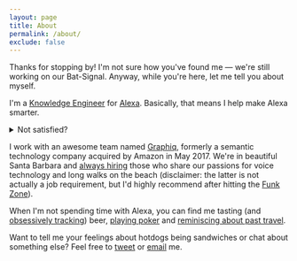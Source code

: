 ```yaml
---
layout: page
title: About
permalink: /about/
exclude: false
---
```

Thanks for stopping by! I'm not sure how you've found me — we're still working on our Bat-Signal. Anyway, while you're here, let me tell you about myself.

I'm a [Knowledge Engineer](https://en.wikipedia.org/wiki/Knowledge_engineer) for [Alexa](https://en.wikipedia.org/wiki/Amazon_Alexa). Basically, that means I help make Alexa smarter. <details><summary>Not satisfied?</summary>We develop knowledge products end-to-end, from understanding customer needs and managing product categories to transforming data, developing ontologies, and designing multimodal experiences. Still confused? I don't blame you.

Well, you know the age-old question: [Is a hotdog a sandwich?](http://matthematics.com/sandwiches-and-the-ontology-of-definitions/) It's like that, except doing it for everything that has ever existed (well, most things are easier to model, but [vagueness](https://en.wikipedia.org/wiki/Vagueness#mw-content-text:~:text=The%20disagreement%20over%20whether%20a%20hotdog%20is%20a%20sandwich%20suggests%20that%20%E2%80%9Csandwich%E2%80%9D%20is%20vague.) is more fun) and building a knowledge graph to connect these concepts. We can then access this structured information to design answers in a voice-user interface or let the system naturally generate language itself.</details>

I work with an awesome team named [Graphiq](https://en.wikipedia.org/wiki/Graphiq), formerly a semantic technology company acquired by Amazon in May 2017. We're in beautiful Santa Barbara and [always hiring](https://www.amazon.jobs/en/locations/sba-california) those who share our passions for voice technology and long walks on the beach (disclaimer: the latter is not actually a job requirement, but I'd highly recommend after hitting the [Funk Zone](https://www.funkzone.net/map-of-the-zone)).

When I'm not spending time with Alexa, you can find me tasting (and [obsessively tracking](https://untappd.com/user/sbbaker)) beer, [playing poker](https://www.wsop.com/players/profile/?playerid=233904) and [reminiscing about past travel](https://vsco.co/spencerbaker/gallery).

Want to tell me your feelings about hotdogs being sandwiches or chat about something else? Feel free to [tweet](https://twitter.com/spencerbakes) or [email](mailto:spencerbenjaminbaker@gmail.com) me. 
